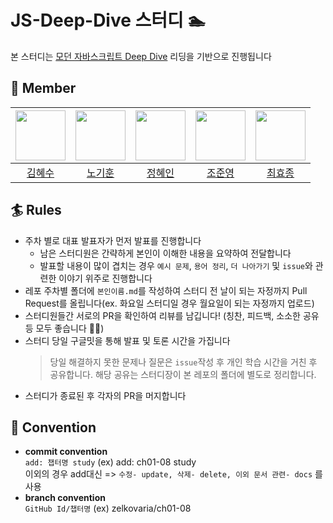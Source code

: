 # JS-Deep-Dive 스터디 🏊

본 스터디는 [모던 자바스크립트 Deep Dive](https://www.yes24.com/Product/Goods/92742567) 리딩을 기반으로 진행됩니다

## 🌊 Member

<div align=center>

| <img src="https://github.com/aaahyesu.png" width="80"> | <img src="https://github.com/CH4MD0M.png" width="80"> | <img src="https://github.com/zelkovaria.png" width="80"> | <img src="https://github.com/JunYoung02.png" width="80"> | <img src="https://github.com/bluedog129.png" width="80"> |
| :----------------------------------------------------: | :---------------------------------------------------: | :------------------------------------------------------: | :------------------------------------------------------: | :------------------------------------------------------: |
|         [김혜수](https://github.com/aaahyesu)          |         [노기훈](https://github.com/CH4MD0M)          |         [정혜인](https://github.com/zelkovaria)          |         [조준영](https://github.com/JunYoung02)          |         [최효종](https://github.com/bluedog129)          |

</div>

## 🏄 Rules

- 주차 별로 대표 발표자가 먼저 발표를 진행합니다
  - 남은 스터디원은 간략하게 본인이 이해한 내용을 요약하여 전달합니다
  - 발표할 내용이 많이 겹치는 경우 `예시 문제`, `용어 정리`, `더 나아가기` 및 `issue`와 관련한 이야기 위주로 진행합니다
- 레포 주차별 폴더에 `본인이름.md`를 작성하여 스터디 전 날이 되는 자정까지 Pull Request를 올립니다(ex. 화요일 스터디일 경우 월요일이 되는 자정까지 업로드)
- 스터디원들간 서로의 PR을 확인하여 리뷰를 남깁니다! (칭찬, 피드백, 소소한 공유 등 모두 좋습니다 💪🏻)
- 스터디 당일 구글밋을 통해 발표 및 토론 시간을 가집니다
  > 당일 해결하지 못한 문제나 질문은 `issue`작성 후 개인 학습 시간을 거친 후 공유합니다. 해당 공유는 스터디장이 본 레포의 폴더에 별도로 정리합니다.
- 스터디가 종료된 후 각자의 PR을 머지합니다

## 🤝 Convention

- **commit convention** </br>
  `add: 챕터명 study` (ex) add: ch01-08 study <br/>
  이외의 경우 add대신 => `수정- update, 삭제- delete, 이외 문서 관련- docs` 를 사용
- **branch convention** </br>
  `GitHub Id/챕터명` (ex) zelkovaria/ch01-08
